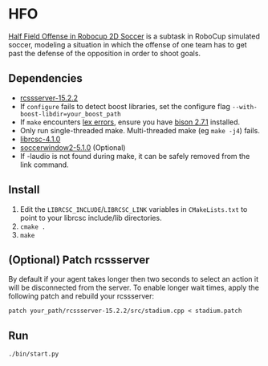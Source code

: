 HFO
===============

[Half Field Offense in Robocup 2D Soccer](http://www.cs.utexas.edu/~AustinVilla/sim/halffieldoffense/) is a subtask in RoboCup simulated soccer, modeling a situation in which the offense of one team has to get past the defense of the opposition in order to shoot goals. 

## Dependencies
 - [rcssserver-15.2.2](http://sourceforge.net/projects/sserver/files/rcssserver/15.2.2/)
  - If `configure` fails to detect boost libraries, set the configure flag `--with-boost-libdir=your_boost_path`
  - If `make` encounters [lex errors](http://sourceforge.net/p/sserver/discussion/76439/thread/5b13cac6/), ensure you have [bison 2.7.1](http://www.gnu.org/software/bison/) installed.
  - Only run single-threaded make. Multi-threaded make (eg `make -j4`) fails.
 - [librcsc-4.1.0](http://en.sourceforge.jp/projects/rctools/downloads/51941/librcsc-4.1.0.tar.gz/)
 - [soccerwindow2-5.1.0](http://en.sourceforge.jp/projects/rctools/downloads/51942/soccerwindow2-5.1.0.tar.gz/) (Optional)
  - If -laudio is not found during make, it can be safely removed from the link command.

## Install
1. Edit the `LIBRCSC_INCLUDE`/`LIBRCSC_LINK` variables in `CMakeLists.txt` to point to your librcsc include/lib directories. 
2. `cmake .`
3. `make`

## (Optional) Patch rcssserver
By default if your agent takes longer then two seconds to select an action it will be disconnected from the server. To enable longer wait times, apply the following patch and rebuild your rcssserver:

`patch your_path/rcssserver-15.2.2/src/stadium.cpp < stadium.patch`

## Run
```bash
./bin/start.py
```

